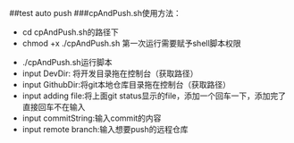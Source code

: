##test auto push
###cpAndPush.sh使用方法：
* cd cpAndPush.sh的路径下
* chmod +x ./cpAndPush.sh 第一次运行需要赋予shell脚本权限
- ./cpAndPush.sh运行脚本
- input DevDir: 将开发目录拖在控制台（获取路径）
- input GithubDir:将git本地仓库目录拖在控制台（获取路径）
- input adding file:将上面git status显示的file，添加一个回车一下，添加完了直接回车不在输入
- input commitString:输入commit的内容
- input remote branch:输入想要push的远程仓库
